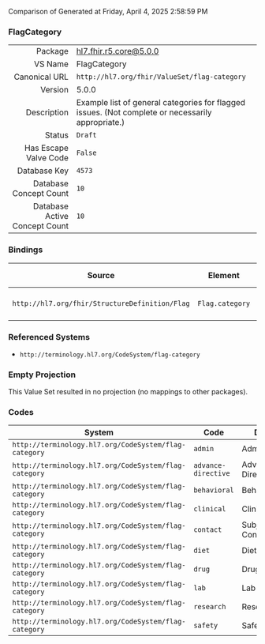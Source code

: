 Comparison of 
Generated at Friday, April 4, 2025 2:58:59 PM

### FlagCategory

|      |     |
| ---: | --- |
| Package | hl7.fhir.r5.core@5.0.0 |
| VS Name | FlagCategory |
| Canonical URL | `http://hl7.org/fhir/ValueSet/flag-category` |
| Version | 5.0.0 |
| Description | Example list of general categories for flagged issues. (Not complete or necessarily appropriate.) |
| Status | `Draft` |
| Has Escape Valve Code | `False` |
| Database Key | `4573` |
| Database Concept Count | `10` |
| Database Active Concept Count | `10` |
### Bindings

| Source | Element | Binding | Strength | Element Short |
| ------ | ------- | ------- | -------- | ------------- |
| `http://hl7.org/fhir/StructureDefinition/Flag` | `Flag.category` | `http://hl7.org/fhir/ValueSet/flag-category` | `Example` | Clinical, administrative, etc |

### Referenced Systems

* `http://terminology.hl7.org/CodeSystem/flag-category`
### Empty Projection

This Value Set resulted in no projection (no mappings to other packages).

### Codes

| System | Code | Display |
| ------ | ---- | ------- |
| `http://terminology.hl7.org/CodeSystem/flag-category` | `admin` | Administrative |
| `http://terminology.hl7.org/CodeSystem/flag-category` | `advance-directive` | Advance Directive |
| `http://terminology.hl7.org/CodeSystem/flag-category` | `behavioral` | Behavioral |
| `http://terminology.hl7.org/CodeSystem/flag-category` | `clinical` | Clinical |
| `http://terminology.hl7.org/CodeSystem/flag-category` | `contact` | Subject Contact |
| `http://terminology.hl7.org/CodeSystem/flag-category` | `diet` | Diet |
| `http://terminology.hl7.org/CodeSystem/flag-category` | `drug` | Drug |
| `http://terminology.hl7.org/CodeSystem/flag-category` | `lab` | Lab |
| `http://terminology.hl7.org/CodeSystem/flag-category` | `research` | Research |
| `http://terminology.hl7.org/CodeSystem/flag-category` | `safety` | Safety |
